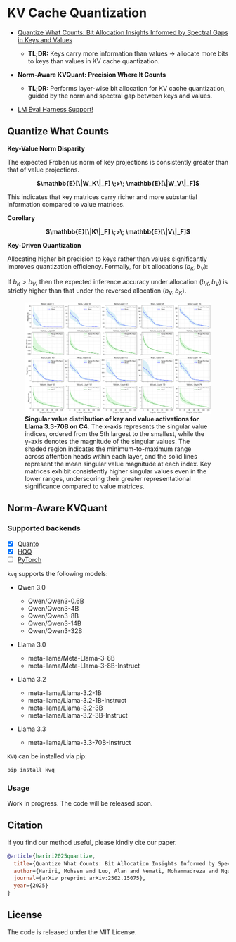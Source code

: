 # KV Cache Quantization


- [Quantize What Counts: Bit Allocation Insights Informed by Spectral Gaps in Keys and Values](https://arxiv.org/abs/2502.15075v2)  
  - **TL;DR:** Keys carry more information than values → allocate more bits to keys than values in KV cache quantization.

- **Norm-Aware KVQuant: Precision Where It Counts**  
  - **TL;DR:** Performs layer-wise bit allocation for KV cache quantization, guided by the norm and spectral gap between keys and values.

- [LM Eval Harness Support!](https://github.com/EleutherAI/lm-evaluation-harness)

## Quantize What Counts

**Key-Value Norm Disparity** 

The expected Frobenius norm of key projections is consistently greater than that of value projections.


<p align="center">
  <strong>$\mathbb{E}[\|W_K\|_F] \;>\; \mathbb{E}[\|W_V\|_F]$</strong>
</p>

This indicates that key matrices carry richer and more substantial information compared to value matrices.

**Corollary**
<p align="center"> <strong>$\mathbb{E}[\|K\|_F] \;>\; \mathbb{E}[\|V\|_F]$</strong> </p>


**Key-Driven Quantization**

Allocating higher bit precision to keys rather than values significantly improves quantization efficiency. Formally, for bit allocations $(b_K, b_V)$:

If $b_K > b_V$, then the expected inference accuracy under allocation $(b_K, b_V)$ is strictly higher than that under the reversed allocation $(b_V, b_K)$.

<figure>
  <img src="Llama3.3-70B-it_5_to_end.png" alt="Singular value distribution of key and value activations for Llama 3.3-70B on C4." />
  <figcaption>
    <strong>Singular value distribution of key and value activations for Llama 3.3-70B on C4.</strong>  
    The x-axis represents the singular value indices, ordered from the 5th largest to the smallest, while the y-axis denotes the magnitude of the singular values. The shaded region indicates the minimum-to-maximum range across attention heads within each layer, and the solid lines represent the mean singular value magnitude at each index. Key matrices exhibit consistently higher singular values even in the lower ranges, underscoring their greater representational significance compared to value matrices.
  </figcaption>
</figure>

## Norm-Aware KVQuant


### Supported backends

- [x] [Quanto](https://github.com/huggingface/optimum-quanto)
- [x] [HQQ](https://mobiusml.github.io/hqq_blog/)
- [ ] [PyTorch](https://docs.pytorch.org/docs/stable/quantization.html)

`kvq` supports the following models:


- Qwen 3.0
  - Qwen/Qwen3-0.6B
  - Qwen/Qwen3-4B
  - Qwen/Qwen3-8B
  - Qwen/Qwen3-14B
  - Qwen/Qwen3-32B

- Llama 3.0
  - meta-llama/Meta-Llama-3-8B
  - meta-llama/Meta-Llama-3-8B-Instruct
- Llama 3.2
  - meta-llama/Llama-3.2-1B
  - meta-llama/Llama-3.2-1B-Instruct
  - meta-llama/Llama-3.2-3B
  - meta-llama/Llama-3.2-3B-Instruct
- Llama 3.3
  - meta-llama/Llama-3.3-70B-Instruct


`KVQ` can be installed via pip:

```bash
pip install kvq
```

### Usage




Work in progress. The code will be released soon.



## Citation

If you find our method useful, please kindly cite our paper.

```bibtex
@article{hariri2025quantize,
  title={Quantize What Counts: Bit Allocation Insights Informed by Spectral Gaps in Keys and Values},
  author={Hariri, Mohsen and Luo, Alan and Nemati, Mohammadreza and Nguyen, Lam and Zhong, Shaochen and Wang, Qifan and Hu, Xia and Han, Xiaotian and Chaudhary, Vipin},
  journal={arXiv preprint arXiv:2502.15075},
  year={2025}
}

```

## License
The code is released under the MIT License.



